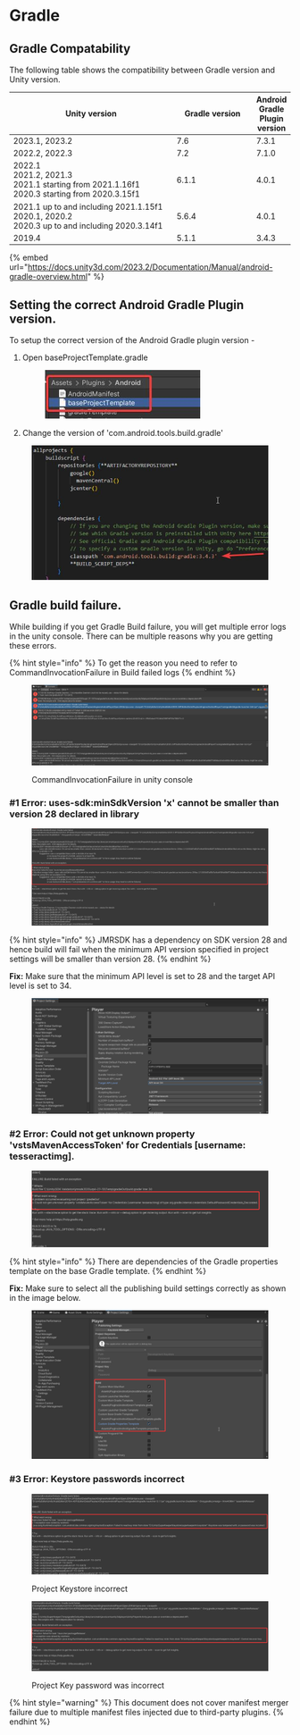 # Gradle

## Gradle Compatability

The following table shows the compatibility between Gradle version and Unity version.

<table><thead><tr><th width="334.3333333333333">Unity version</th><th width="151">Gradle version</th><th>Android Gradle Plugin version</th></tr></thead><tbody><tr><td>2023.1, 2023.2</td><td>7.6</td><td>7.3.1</td></tr><tr><td>2022.2, 2022.3</td><td>7.2</td><td>7.1.0</td></tr><tr><td>2022.1<br>2021.2, 2021.3<br>2021.1 starting from 2021.1.16f1<br>2020.3 starting from 2020.3.15f1</td><td>6.1.1</td><td>4.0.1</td></tr><tr><td>2021.1 up to and including 2021.1.15f1<br>2020.1, 2020.2<br>2020.3 up to and including 2020.3.14f1</td><td>5.6.4</td><td>4.0.1</td></tr><tr><td>2019.4</td><td>5.1.1</td><td>3.4.3</td></tr></tbody></table>

{% embed url="https://docs.unity3d.com/2023.2/Documentation/Manual/android-gradle-overview.html" %}

## Setting the correct Android Gradle Plugin version.

To setup the correct version of the Android Gradle plugin version -

1.  Open baseProjectTemplate.gradle

    <div align="left"><figure><img src="../../.gitbook/assets/ca6ec683-7072-410e-86ac-f71d98253995.jpg" alt=""><figcaption></figcaption></figure></div>
2. Change the version of 'com.android.tools.build.gradle'

<div align="left"><figure><img src="../../.gitbook/assets/d66412fc-6174-4cdf-8869-26e8a5438454.jpg" alt=""><figcaption></figcaption></figure></div>

## Gradle build failure.

While building if you get Gradle Build failure, you will get multiple error logs in the unity console. There can be multiple reasons why you are getting these errors.

{% hint style="info" %}
To get the reason you need to refer to CommandInvocationFailure in Build failed logs
{% endhint %}

<figure><img src="../../.gitbook/assets/image (104).png" alt=""><figcaption><p>CommandInvocationFailure in unity console</p></figcaption></figure>

###

### #1 Error: uses-sdk:minSdkVersion 'x' cannot be smaller than version 28 declared in library

<figure><img src="../../.gitbook/assets/image (61).png" alt=""><figcaption></figcaption></figure>

{% hint style="info" %}
JMRSDK has a dependency on SDK version 28 and hence build will fail when the minimum API version specified in project settings will be smaller than version 28.
{% endhint %}

**Fix:** Make sure that the minimum API level is set to 28 and the target API level is set to 34.

<figure><img src="../../.gitbook/assets/image (1).png" alt=""><figcaption></figcaption></figure>

### #2 Error: Could not get unknown property 'vstsMavenAccessToken' for Credentials \[username: tesseractimg].

<figure><img src="../../.gitbook/assets/image (95).png" alt=""><figcaption></figcaption></figure>

{% hint style="info" %}
There are dependencies of the Gradle properties template on the base Gradle template.&#x20;
{% endhint %}

**Fix:** Make sure to select all the publishing build settings correctly as shown in the image below.

<figure><img src="../../.gitbook/assets/image (63).png" alt=""><figcaption></figcaption></figure>



### #3 Error: Keystore passwords incorrect

<figure><img src="../../.gitbook/assets/image (97).png" alt=""><figcaption><p>Project Keystore incorrect</p></figcaption></figure>

<figure><img src="../../.gitbook/assets/image (26).png" alt=""><figcaption><p>Project Key password was incorrect</p></figcaption></figure>



{% hint style="warning" %}
This document does not cover manifest merger failure due to multiple manifest files injected due to third-party plugins.
{% endhint %}
